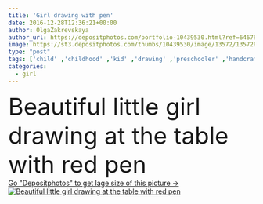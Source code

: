 ```yaml
---
title: 'Girl drawing with pen'
date: 2016-12-28T12:36:21+00:00
author: OlgaZakrevskaya
author_url: https://depositphotos.com/portfolio-10439530.html?ref=64678756
image: https://st3.depositphotos.com/thumbs/10439530/image/13572/135726004/api_thumb_450.jpg?forcejpeg=true
type: "post"
tags: ['child' ,'childhood' ,'kid' ,'drawing' ,'preschooler' ,'handcraft' ,'crafting' ,'papercutting' ]
categories: 
  - girl
---
```

<div aling="center">
            <font size="60"> Beautiful little girl drawing at the table with red pen</font>   
</div>
<div>
    <a href='https://depositphotos.com/135726004/stock-photo-girl-drawing-with-pen.html?ref=64678756' target=_blank > Go "Depositphotos" to get lage size of this picture ->
        <img href='https://depositphotos.com/135726004/stock-photo-girl-drawing-with-pen.html?ref=64678756' src='https://st3.depositphotos.com/10439530/13572/i/950/depositphotos_135726004-stock-photo-girl-drawing-with-pen.jpg?forcejpeg=true' alt='Beautiful little girl drawing at the table with red pen' >
    </a>
</div>
